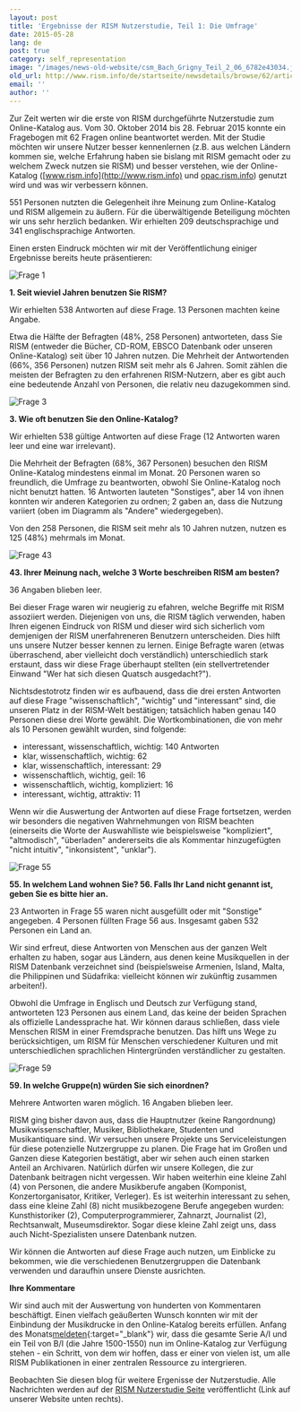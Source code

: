 ```yaml
---
layout: post
title: 'Ergebnisse der RISM Nutzerstudie, Teil 1: Die Umfrage'
date: 2015-05-28
lang: de
post: true
category: self_representation
image: "/images/news-old-website/csm_Bach_Grigny_Teil_2_06_6782e43034.jpg"
old_url: http://www.rism.info/de/startseite/newsdetails/browse/62/article/64/results-of-the-rism-user-study-part-i-the-survey.html
email: ''
author: ''
---
```


Zur Zeit werten wir die erste von RISM durchgeführte Nutzerstudie zum Online-Katalog aus. Vom 30. Oktober 2014 bis 28. Februar 2015 konnte ein Fragebogen mit 62 Fragen online beantwortet werden. Mit der Studie möchten wir unsere Nutzer besser kennenlernen (z.B. aus welchen Ländern kommen sie, welche Erfahrung haben sie bislang mit RISM gemacht oder zu welchem Zweck nutzen sie RISM) und besser verstehen, wie der Online-Katalog ([www.rism.info](http://www.rism.info) und [opac.rism.info](http://opac.rism.info)) genutzt wird und was wir verbessern können.

551 Personen nutzten die Gelegenheit ihre Meinung zum Online-Katalog und RISM allgemein zu äußern. Für die überwältigende Beteiligung möchten wir uns sehr herzlich bedanken. Wir erhielten 209 deutschsprachige und 341 englischsprachige Antworten.

Einen ersten Eindruck möchten wir mit der Veröffentlichung einiger Ergebnisse bereits heute präsentieren:

![Frage 1](http://rism.info/resources-old-website/community-content/Zentralredaktion/Umfrage/Frage_1.jpg)

**1. Seit wieviel Jahren benutzen Sie RISM?**

Wir erhielten 538 Antworten auf diese Frage. 13 Personen machten keine Angabe.

Etwa die Hälfte der Befragten (48%, 258 Personen) antworteten, dass Sie RISM (entweder die Bücher, CD-ROM, EBSCO Datenbank oder unseren Online-Katalog) seit über 10 Jahren nutzen. Die Mehrheit der Antwortenden (66%, 356 Personen) nutzen RISM seit mehr als 6 Jahren. Somit zählen die meisten der Befragten zu den erfahrenen RISM-Nutzern, aber es gibt auch eine bedeutende Anzahl von Personen, die relativ neu dazugekommen sind.

![Frage 3](http://rism.info/resources-old-website/community-content/Zentralredaktion/Umfrage/Frage_3.jpg)

**3. Wie oft benutzen Sie den Online-Katalog?**

Wir erhielten 538 gültige Antworten auf diese Frage (12 Antworten waren leer und eine war irrelevant).

Die Mehrheit der Befragten (68%, 367 Personen) besuchen den RISM Online-Katalog mindestens einmal im Monat. 20 Personen waren so freundlich, die Umfrage zu beantworten, obwohl Sie Online-Katalog noch nicht benutzt hatten. 16 Antworten lauteten "Sonstiges", aber 14 von ihnen konnten wir anderen Kategorien zu ordnen; 2 gaben an, dass die Nutzung variiert (oben im Diagramm als "Andere" wiedergegeben).

Von den 258 Personen, die RISM seit mehr als 10 Jahren nutzen, nutzen es 125 (48%) mehrmals im Monat.

![Frage 43](http://rism.info/resources-old-website/community-content/Zentralredaktion/Umfrage/Frage_43.jpg)

**43. Ihrer Meinung nach, welche 3 Worte beschreiben RISM am besten?**

36 Angaben blieben leer.

Bei dieser Frage waren wir neugierig zu efahren, welche Begriffe mit RISM assoziiert werden. Diejenigen von uns, die RISM täglich verwenden, haben Ihren eigenen Eindruck von RISM und dieser wird sich sicherlich vom demjenigen der RISM unerfahreneren Benutzern unterscheiden. Dies hilft uns unsere Nutzer besser kennen zu lernen. Einige Befragte waren (etwas überraschend, aber vielleicht doch verständlich) unterschiedlich stark erstaunt, dass wir diese Frage überhaupt stellten (ein stellvertretender Einwand "Wer hat sich diesen Quatsch ausgedacht?").

Nichtsdestotrotz finden wir es aufbauend, dass die drei ersten Antworten auf diese Frage "wissenschaftlich", "wichtig" und "interessant" sind, die unseren Platz in der RISM-Welt bestätigen; tatsächlich haben genau 140 Personen diese drei Worte gewählt. Die Wortkombinationen, die von mehr als 10 Personen gewählt wurden, sind folgende:

- interessant, wissenschaftlich, wichtig: 140 Antworten
- klar, wissenschaftlich, wichtig: 62
- klar, wissenschaftlich, interessant: 29
- wissenschaftlich, wichtig, geil: 16
- wissenschaftlich, wichtig, kompliziert: 16
- interessant, wichtig, attraktiv: 11

Wenn wir die Auswertung der Antworten auf diese Frage fortsetzen, werden wir besonders die negativen Wahrnehmungen von RISM beachten (einerseits die Worte der Auswahlliste wie beispielsweise "kompliziert", "altmodisch", "überladen" andererseits die als Kommentar hinzugefügten "nicht intuitiv", "inkonsistent", "unklar").


![Frage 55](http://rism.info/resources-old-website/community-content/Zentralredaktion/Umfrage/55_56_In_welchem_Land.jpg)

**55. In welchem Land wohnen Sie?
56. Falls Ihr Land nicht genannt ist, geben Sie es bitte hier an.**

23 Antworten in Frage 55 waren nicht ausgefüllt oder mit "Sonstige" angegeben. 4 Personen füllten Frage 56 aus. Insgesamt gaben 532 Personen ein Land an.

Wir sind erfreut, diese Antworten von Menschen aus der ganzen Welt erhalten zu haben, sogar aus Ländern, aus denen keine Musikquellen in der RISM Datenbank verzeichnet sind (beispielsweise Armenien, Island, Malta, die Philippinen und Südafrika: vielleicht können wir zukünftig zusammen arbeiten!).

Obwohl die Umfrage in Englisch und Deutsch zur Verfügung stand, antworteten 123 Personen aus einem Land, das keine der beiden Sprachen als offizielle Landessprache hat. Wir können daraus schließen, dass viele Menschen RISM in einer Fremdsprache benutzen. Das hilft uns Wege zu berücksichtigen, um RISM für Menschen verschiedener Kulturen und mit unterschiedlichen sprachlichen Hintergründen verständlicher zu gestalten.


![Frage 59](http://rism.info/resources-old-website/community-content/Zentralredaktion/Umfrage/Frage_59.jpg)

**59. In welche Gruppe(n) würden Sie sich einordnen?**

Mehrere Antworten waren möglich. 16 Angaben blieben leer.

RISM ging bisher davon aus, dass die Hauptnutzer (keine Rangordnung) Musikwissenschaftler, Musiker, Bibliothekare, Studenten und Musikantiquare sind. Wir versuchen unsere Projekte uns Serviceleistungen für diese potenzielle Nutzergruppe zu planen. Die Frage hat im Großen und Ganzen diese Kategorien bestätigt, aber wir sehen auch einen starken Anteil an Archivaren. Natürlich dürfen wir unsere Kollegen, die zur Datenbank beitragen nicht vergessen. Wir haben weiterhin eine kleine Zahl (4) von Personen, die andere Musikberufe angaben (Komponist, Konzertorganisator, Kritiker, Verleger). Es ist weiterhin interessant zu sehen, dass eine kleine Zahl (8) nicht musikbezogene Berufe angegeben wurden: Kunsthistoriker (2), Computerprogrammierer, Zahnarzt, Journalist (2), Rechtsanwalt, Museumsdirektor. Sogar diese kleine Zahl zeigt uns, dass auch Nicht-Spezialisten unsere Datenbank nutzen.

Wir können die Antworten auf diese Frage auch nutzen, um Einblicke zu bekommen, wie die verschiedenen Benutzergruppen die Datenbank verwenden und daraufhin unsere Dienste ausrichten.

**Ihre Kommentare**

Wir sind auch mit der Auswertung von hunderten von Kommentaren beschäftigt. Einen vielfach geäußerten Wunsch konnten wir mit der Einbindung der Musikdrucke in den Online-Katalog bereits erfüllen. Anfang des Monats[meldeten](/self_representation/2015/05/21/printed-music-ai-and-bi-now-in-risms-online.html){:target="_blank"} wir, dass die gesamte Serie A/I und ein Teil von B/I (die Jahre 1500-1550) nun im Online-Katalog zur Verfügung stehen - ein Schritt, von dem wir hoffen, dass er einer von vielen ist, um alle RISM Publikationen in einer zentralen Ressource zu intergrieren.

Beobachten Sie diesen blog für weitere Ergenisse der Nutzerstudie. Alle Nachrichten werden auf der [RISM Nutzerstudie Seite](/de/community/rism-nutzerstudie.html) veröffentlicht (Link auf unserer Website unten rechts).


